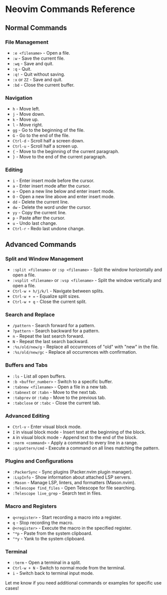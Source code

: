 
# Neovim Commands Reference

## Normal Commands
### File Management
- `:e <filename>` - Open a file.
- `:w` - Save the current file.
- `:wq` - Save and quit.
- `:q` - Quit.
- `:q!` - Quit without saving.
- `:x` or `ZZ` - Save and quit.
- `:bd` - Close the current buffer.

### Navigation
- `h` - Move left.
- `j` - Move down.
- `k` - Move up.
- `l` - Move right.
- `gg` - Go to the beginning of the file.
- `G` - Go to the end of the file.
- `Ctrl-d` - Scroll half a screen down.
- `Ctrl-u` - Scroll half a screen up.
- `{` - Move to the beginning of the current paragraph.
- `}` - Move to the end of the current paragraph.

### Editing
- `i` - Enter insert mode before the cursor.
- `a` - Enter insert mode after the cursor.
- `o` - Open a new line below and enter insert mode.
- `O` - Open a new line above and enter insert mode.
- `dd` - Delete the current line.
- `dw` - Delete the word under the cursor.
- `yy` - Copy the current line.
- `p` - Paste after the cursor.
- `u` - Undo last change.
- `Ctrl-r` - Redo last undone change.

## Advanced Commands
### Split and Window Management
- `:split <filename>` or `:sp <filename>` - Split the window horizontally and open a file.
- `:vsplit <filename>` or `:vsp <filename>` - Split the window vertically and open a file.
- `Ctrl-w + h/j/k/l` - Navigate between splits.
- `Ctrl-w + =` - Equalize split sizes.
- `Ctrl-w + q` - Close the current split.

### Search and Replace
- `/pattern` - Search forward for a pattern.
- `?pattern` - Search backward for a pattern.
- `n` - Repeat the last search forward.
- `N` - Repeat the last search backward.
- `:%s/old/new/g` - Replace all occurrences of "old" with "new" in the file.
- `:%s/old/new/gc` - Replace all occurrences with confirmation.

### Buffers and Tabs
- `:ls` - List all open buffers.
- `:b <buffer_number>` - Switch to a specific buffer.
- `:tabnew <filename>` - Open a file in a new tab.
- `:tabnext` or `:tabn` - Move to the next tab.
- `:tabprev` or `:tabp` - Move to the previous tab.
- `:tabclose` or `:tabc` - Close the current tab.

### Advanced Editing
- `Ctrl-v` - Enter visual block mode.
- `I` in visual block mode - Insert text at the beginning of the block.
- `A` in visual block mode - Append text to the end of the block.
- `:norm <command>` - Apply a command to every line in a range.
- `:g/pattern/cmd` - Execute a command on all lines matching the pattern.

### Plugins and Configurations
- `:PackerSync` - Sync plugins (Packer.nvim plugin manager).
- `:LspInfo` - Show information about attached LSP servers.
- `:Mason` - Manage LSP, linters, and formatters (Mason.nvim).
- `:Telescope find_files` - Open Telescope for file searching.
- `:Telescope live_grep` - Search text in files.

### Macro and Registers
- `q<register>` - Start recording a macro into a register.
- `q` - Stop recording the macro.
- `@<register>` - Execute the macro in the specified register.
- `"*p` - Paste from the system clipboard.
- `"*y` - Yank to the system clipboard.

### Terminal
- `:term` - Open a terminal in a split.
- `Ctrl-w + N` - Switch to normal mode from the terminal.
- `i` - Switch back to terminal input mode.

Let me know if you need additional commands or examples for specific use cases!
